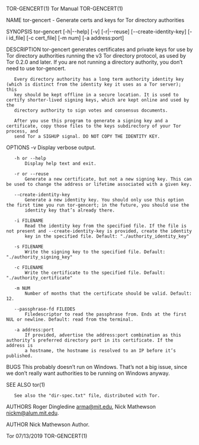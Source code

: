 TOR-GENCERT(1)                                                      Tor Manual                                                      TOR-GENCERT(1)

NAME
       tor-gencert - Generate certs and keys for Tor directory authorities

SYNOPSIS
       tor-gencert [-h|--help] [-v] [-r|--reuse] [--create-identity-key] [-i id_file] [-c cert_file] [-m num] [-a address:port]

DESCRIPTION
       tor-gencert generates certificates and private keys for use by Tor directory authorities running the v3 Tor directory protocol, as used by
       Tor 0.2.0 and later. If you are not running a directory authority, you don’t need to use tor-gencert.

       Every directory authority has a long term authority identity key (which is distinct from the identity key it uses as a Tor server); this
       key should be kept offline in a secure location. It is used to certify shorter-lived signing keys, which are kept online and used by the
       directory authority to sign votes and consensus documents.

       After you use this program to generate a signing key and a certificate, copy those files to the keys subdirectory of your Tor process, and
       send Tor a SIGHUP signal. DO NOT COPY THE IDENTITY KEY.

OPTIONS
       -v
           Display verbose output.

       -h or --help
           Display help text and exit.

       -r or --reuse
           Generate a new certificate, but not a new signing key. This can be used to change the address or lifetime associated with a given key.

       --create-identity-key
           Generate a new identity key. You should only use this option the first time you run tor-gencert; in the future, you should use the
           identity key that’s already there.

       -i FILENAME
           Read the identity key from the specified file. If the file is not present and --create-identity-key is provided, create the identity
           key in the specified file. Default: "./authority_identity_key"

       -s FILENAME
           Write the signing key to the specified file. Default: "./authority_signing_key"

       -c FILENAME
           Write the certificate to the specified file. Default: "./authority_certificate"

       -m NUM
           Number of months that the certificate should be valid. Default: 12.

       --passphrase-fd FILEDES
           Filedescriptor to read the passphrase from. Ends at the first NUL or newline. Default: read from the terminal.

       -a address:port
           If provided, advertise the address:port combination as this authority’s preferred directory port in its certificate. If the address is
           a hostname, the hostname is resolved to an IP before it’s published.

BUGS
       This probably doesn’t run on Windows. That’s not a big issue, since we don’t really want authorities to be running on Windows anyway.

SEE ALSO
       tor(1)

       See also the "dir-spec.txt" file, distributed with Tor.

AUTHORS
           Roger Dingledine <arma@mit.edu>, Nick Mathewson <nickm@alum.mit.edu>.

AUTHOR
       Nick Mathewson
           Author.

Tor                                                                 07/13/2019                                                      TOR-GENCERT(1)
